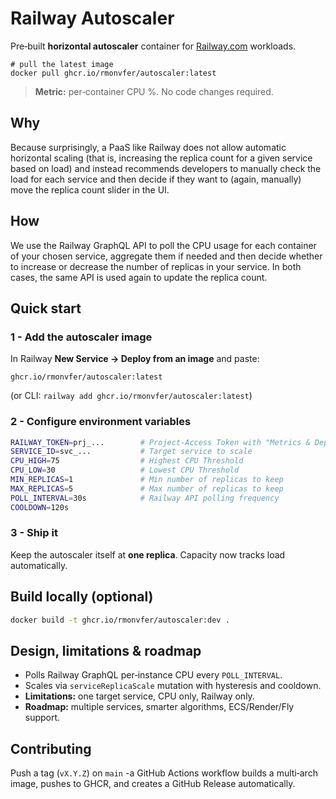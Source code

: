 # Railway Autoscaler

Pre‑built **horizontal autoscaler** container for [Railway.com](https://railway.com) workloads.

```
# pull the latest image
docker pull ghcr.io/rmonvfer/autoscaler:latest
```

> **Metric:** per‑container CPU %. No code changes required.

## Why
Because surprisingly, a PaaS like Railway does not allow automatic horizontal scaling (that is, increasing the 
replica count for a given service based on load) and instead recommends developers to manually check the load
for each service and then decide if they want to (again, manually) move the replica count slider in the UI.

## How
We use the Railway GraphQL API to poll the CPU usage for each container of your chosen service, aggregate 
them if needed and then decide whether to increase or decrease the number of replicas in your service.
In both cases, the same API is used again to update the replica count.

## Quick start

### 1 - Add the autoscaler image

In Railway **New Service → Deploy from an image** and paste:

```
ghcr.io/rmonvfer/autoscaler:latest
```

(or CLI: `railway add ghcr.io/rmonvfer/autoscaler:latest`)

### 2 - Configure environment variables

```bash
RAILWAY_TOKEN=prj_...        # Project‑Access Token with "Metrics & Deployments" scope
SERVICE_ID=svc_...           # Target service to scale
CPU_HIGH=75                  # Highest CPU Threshold
CPU_LOW=30                   # Lowest CPU Threshold
MIN_REPLICAS=1               # Min number of replicas to keep
MAX_REPLICAS=5               # Max number of replicas to keep
POLL_INTERVAL=30s            # Railway API polling frequency
COOLDOWN=120s                
```

### 3 - Ship it

Keep the autoscaler itself at **one replica**. Capacity now tracks load automatically.

## Build locally (optional)

```bash
docker build -t ghcr.io/rmonvfer/autoscaler:dev .
```

## Design, limitations & roadmap
* Polls Railway GraphQL per‑instance CPU every `POLL_INTERVAL`.
* Scales via `serviceReplicaScale` mutation with hysteresis and cooldown.
* **Limitations:** one target service, CPU only, Railway only.
* **Roadmap:** multiple services, smarter algorithms, ECS/Render/Fly support.

## Contributing
Push a tag (`vX.Y.Z`) on `main` -a GitHub Actions workflow builds a multi‑arch image, pushes to GHCR, and creates a GitHub Release automatically.

